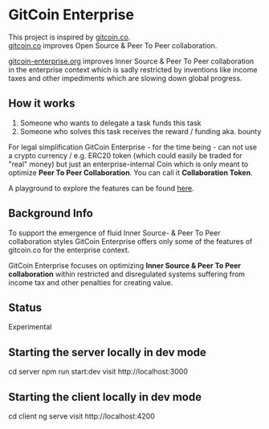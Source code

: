 # GitCoin Enterprise

This project is inspired by [gitcoin.co](https://gitcoin.co/).  
[gitcoin.co](https://gitcoin.co) improves Open Source & Peer To Peer collaboration.

[gitcoin-enterprise.org](https://gitcoin-enterprise.org) improves Inner Source & Peer To Peer collaboration in the enterprise context which is sadly restricted by inventions like income taxes and other impediments which are slowing down global progress.

## How it works

1. Someone who wants to delegate a task funds this task
2. Someone who solves this task receives the reward / funding aka. bounty

For legal simplification GitCoin Enterprise - for the time being - can not use a crypto currency / e.g. ERC20 token (which could easily be traded for "real" money) but just an enterprise-internal Coin which is only meant to optimize **Peer To Peer Collaboration**. You can call it **Collaboration Token**.

A playground to explore the features can be found [here](https://gitcoin-enterprise.org).

## Background Info

To support the emergence of fluid Inner Source- & Peer To Peer collaboration styles GitCoin Enterprise offers only some of the features of gitcoin.co for the enterprise context.

GitCoin Enterprise focuses on optimizing **Inner Source & Peer To Peer collaboration** within restricted and disregulated systems suffering from income tax and other penalties for creating value.

## Status

Experimental

## Starting the server locally in dev mode

cd server
npm run start:dev
visit http://localhost:3000

## Starting the client locally in dev mode

cd client
ng serve
visit http://localhost:4200
